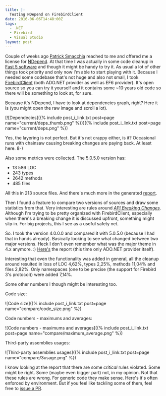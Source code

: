 ```yaml
---
title: |-
  Testing NDepend on FirebirdClient
date: 2016-06-06T14:48:00Z
tags:
  - .NET
  - Firebird
  - Visual Studio
layout: post
---
```

Couple of weeks ago [Patrick Smacchia][1] reached to me and offered me a license for [NDepend][1]. At that time I was actually in some code cleanup in [Fast 5 software][2] and though it might be handy to try it. As usual a lot of other things took priority and only now I'm  able to start playing with it. Because I needed some codebase that's not huge and also not small, I took [FirebirdClient][3] (both ADO.NET provider as well as EF6 provider). It's open source so you can try it yourself and it contains some ~10 years old code so there will be something to look at, for sure.

<!-- excerpt -->

Because it's NDepend, I have to look at dependencies graph, right? Here it is (you might open the raw image and scroll a lot).

[![Dependecies]({% include post_i_link.txt post=page name="current/deps_thumb.png" %})]({% include post_i_link.txt post=page name="current/deps.png" %})

Yes, the layering is not perfect. But it's not crappy either, is it? Occasional runs with chainsaw causing breaking changes are paying back. At least here. 8-)

Also some metrics were collected. The 5.0.5.0 version has:

* 13 586 LOC
* 243 types
* 2642 methods
* 485 files

All this in 213 source files. And there's much more in the generated [report][4].

Then I found a feature to compare two versions of sources and draw some statistics from that. Very interesting are rules around [_API Breaking Changes_][5]. Although I'm trying to be pretty organized with FirebirdClient, especially when there's a breaking change it is discussed upfront, something might slip in. For big projects, this I see as a useful safety net.

So. I took the version 4.0.0.0 and compared it with 5.0.5.0 (because I had that in hands already). Basically looking to see what changed between two major versions. Heck I don't even remember what was the major theme in 4.x anymore. :) [Here's][6] the report (this time only ADO.NET provider itself).

Interesting that even the functionality was added in general, all the cleanup around resulted in loss of LOC 4,62%, types 2,25%, methods 11,04% and files 2,82%. Only namespaces (one to be precise (the support for Firebird 3's protocol)) were added 7,14%.

Some other numbers I though might be interesting too.

Code size:

![Code size]({% include post_i_link.txt post=page name="compare/code_size.png" %})

Code numbers - maximums and averages:

![Code numbers - maximums and averages]({% include post_i_link.txt post=page name="compare/maximum_average.png" %})

Third-party assemblies usages:

![Third-party assemblies usages]({% include post_i_link.txt post=page name="compare/3usage.png" %})

I know looking at the report that there are some _critical_ rules violated. Some might be right. Some (maybe even bigger part) not, in my opinion. Not that these rules are wrong. For generic code they make sense. Here's it's often enforced by environment. But if you feel like tackling some of them, feel free to [issue a PR][7].

[1]: http://www.ndepend.com/
[2]: http://www.sms-timing.com/karting-software
[3]: http://www.firebirdsql.org/en/net-provider/
[4]: /i/233563/current/NDependOut/NDependReport.html
[5]: http://www.ndepend.com/default-rules/webframe.html
[6]: /i/233563/compare/NDependOut/NDependReport.html
[7]: https://github.com/cincuranet/FirebirdSql.Data.FirebirdClient/pulls